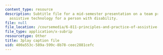 ```yaml
---
content_type: resource
description: Subtitle file for a mid-semester presentation on a team project to develop
  assistive technology for a person with disability.
file: null
file_location: /coursemedia/6-811-principles-and-practice-of-assistive-technology-fall-2014/400a553c589a599c8b78ceec2881cefc_EWjWv1YBB7A.vtt
file_type: application/x-subrip
resourcetype: Other
title: 3play caption file
uid: 400a553c-589a-599c-8b78-ceec2881cefc
---
```

